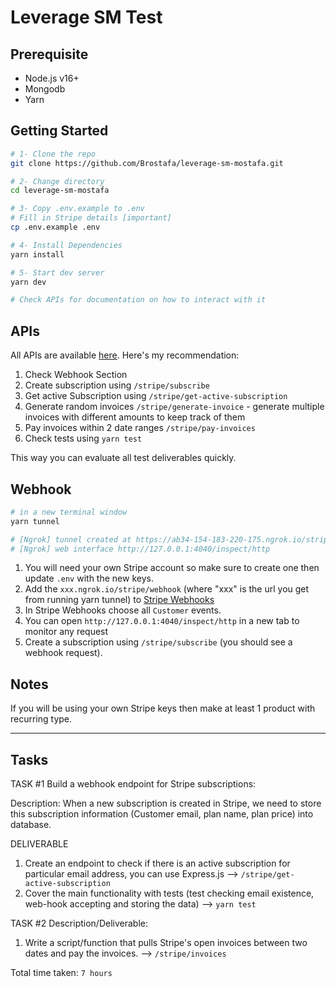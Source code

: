 # Leverage SM Test

## Prerequisite

- Node.js v16+
- Mongodb
- Yarn

## Getting Started

```bash
# 1- Clone the repo
git clone https://github.com/Brostafa/leverage-sm-mostafa.git

# 2- Change directory
cd leverage-sm-mostafa

# 3- Copy .env.example to .env
# Fill in Stripe details [important]
cp .env.example .env

# 4- Install Dependencies
yarn install

# 5- Start dev server
yarn dev

# Check APIs for documentation on how to interact with it
```

## APIs

All APIs are available [here](https://documenter.getpostman.com/view/3626031/2s935uFL5q). Here's my recommendation:

1. Check Webhook Section
2. Create subscription using `/stripe/subscribe`
3. Get active Subscription using `/stripe/get-active-subscription`
4. Generate random invoices `/stripe/generate-invoice` - generate multiple invoices with different amounts to keep track of them
5. Pay invoices within 2 date ranges `/stripe/pay-invoices`
6. Check tests using `yarn test`

This way you can evaluate all test deliverables quickly.
## Webhook

```bash
# in a new terminal window
yarn tunnel

# [Ngrok] tunnel created at https://ab34-154-183-220-175.ngrok.io/stripe/webhook (add this to your Stripe Webhooks)
# [Ngrok] web interface http://127.0.0.1:4040/inspect/http
```

1. You will need your own Stripe account so make sure to create one then update `.env` with the new keys.
2. Add the `xxx.ngrok.io/stripe/webhook` (where "xxx" is the url you get from running yarn tunnel) to [Stripe Webhooks](https://dashboard.stripe.com/test/webhooks/create?endpoint_location=hosted)
3. In Stripe Webhooks choose all `Customer` events.
4. You can open `http://127.0.0.1:4040/inspect/http` in a new tab to monitor any request
5. Create a subscription using `/stripe/subscribe` (you should see a webhook request).

## Notes

If you will be using your own Stripe keys then make at least 1 product with recurring type.

---

## Tasks

TASK #1
Build a webhook endpoint for Stripe subscriptions:

Description:
When a new subscription is created in Stripe, we need to store this subscription information (Customer email, plan name, plan price) into database.

DELIVERABLE
1. Create an endpoint to check if there is an active subscription for particular email address, you can use Express.js --> `/stripe/get-active-subscription`
2. Cover the main functionality with tests (test checking email existence, web-hook accepting and storing the data) --> `yarn test`


TASK #2
Description/Deliverable:
1. Write a script/function that pulls Stripe's open invoices between two dates and pay the invoices. --> `/stripe/invoices`


Total time taken: `7 hours`